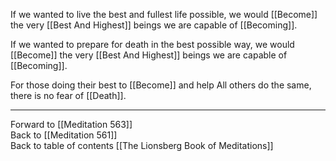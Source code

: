 If we wanted to live the best and fullest life possible, we would [[Become]] the very [[Best And Highest]] beings we are capable of [[Becoming]]. 

If we wanted to prepare for death in the best possible way, we would [[Become]] the very [[Best And Highest]] beings we are capable of [[Becoming]]. 

For those doing their best to [[Become]] and help All others do the same, there is no fear of [[Death]].

___

Forward to [[Meditation 563]]  
Back to [[Meditation 561]]  
Back to table of contents [[The Lionsberg Book of Meditations]]  